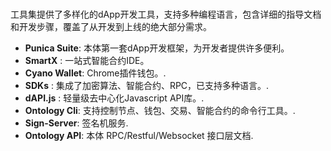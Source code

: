 
<br>

工具集提供了多样化的dApp开发工具，支持多种编程语言，包含详细的指导文档和开发步骤，覆盖了从开发到上线的绝大部分需求。

* **Punica Suite**: 本体第一套dApp开发框架，为开发者提供许多便利。
* **SmartX** : 一站式智能合约IDE。
* **Cyano Wallet**: Chrome插件钱包。.
* **SDKs** : 集成了加密算法、智能合约、RPC，已支持多种语言。.
* **dAPI.js** : 轻量级去中心化Javascript API库。. 
* **Ontology Cli**: 支持控制节点、钱包、交易、智能合约的命令行工具。.
* **Sign-Server**: 签名机服务. 
* **Ontology API**: 本体 RPC/Restful/Websocket 接口层文档.